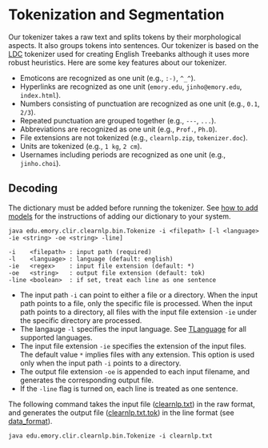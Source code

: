 # Tokenization and Segmentation

Our tokenizer takes a raw text and splits tokens by their morphological aspects. It also groups tokens into sentences. Our tokenizer is based on the [LDC](https://www.ldc.upenn.edu/) tokenizer used for creating English Treebanks although it uses more robust heuristics. Here are some key features about our tokenizer.

* Emoticons are recognized as one unit (e.g., `:-)`, `^_^`).
* Hyperlinks are recognized as one unit (`emory.edu`, `jinho@emory.edu`, `index.html`).
* Numbers consisting of punctuation are recognized as one unit (e.g., `0.1`, `2/3`).
* Repeated punctuation are grouped together (e.g., `---`, `...`).
* Abbreviations are recognized as one unit (e.g., `Prof.`, `Ph.D`).
* File extensions are not tokenized (e.g., `clearnlp.zip`, `tokenizer.doc`).
* Units are tokenized (e.g., `1 kg`, `2 cm`).
* Usernames including periods are recognized as one unit (e.g., `jinho.choi`).


## Decoding

The dictionary must be added before running the tokenizer. See [how to add models](../quick_start/models.md) for the instructions of adding our dictionary to your system.

	java edu.emory.clir.clearnlp.bin.Tokenize -i <filepath> [-l <language> -ie <string> -oe <string> -line]

	-i    <filepath> : input path (required)
	-l    <language> : language (default: english)
	-ie   <regex>    : input file extension (default: *)
	-oe   <string>   : output file extension (default: tok)
	-line <boolean>  : if set, treat each line as one sentence
	 
* The input path `-i` can point to either a file or a directory. When the input path points to a file, only the specific file is processed. When the input path points to a directory, all files with the input file extension `-ie` under the specific directory are processed.
* The langauge `-l` specifies the input language. See [TLanguage](https://github.com/clir/clearnlp/blob/master/src/main/java/edu/emory/clir/clearnlp/util/lang/TLanguage.java) for all supported languages.
* The input file extension `-ie` specifies the extension of the input files. The default value `*` implies files with any extension. This option is used only when the input path `-i` points to a directory.
* The output file extension `-oe` is appended to each input filename, and generates the corresponding output file.
* If the `-line` flag is turned on, each line is treated as one sentence.


The following command takes the input file ([clearnlp.txt](https://github.com/clir/clearnlp/blob/master/src/main/resources/samples/clearnlp.txt)) in the raw format, and generates the output file ([clearnlp.txt.tok](https://github.com/clir/clearnlp/blob/master/src/main/resources/samples/clearnlp.txt.tok)) in the line format (see [data_format](../formats/data_format.md)).

	java edu.emory.clir.clearnlp.bin.Tokenize -i clearnlp.txt
